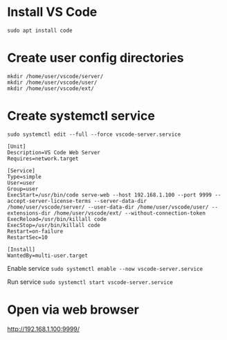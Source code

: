 # Install VS Code

`sudo apt install code`

# Create user config directories

```
mkdir /home/user/vscode/server/
mkdir /home/user/vscode/user/
mkdir /home/user/vscode/ext/
```

# Create systemctl service
`sudo systemctl edit --full --force vscode-server.service`

```
[Unit]
Description=VS Code Web Server
Requires=network.target

[Service]
Type=simple
User=user
Group=user
ExecStart=/usr/bin/code serve-web --host 192.168.1.100 --port 9999 --accept-server-license-terms --server-data-dir /home/user/vscode/server/ --user-data-dir /home/user/vscode/user/ --extensions-dir /home/user/vscode/ext/ --without-connection-token
ExecReload=/usr/bin/killall code
ExecStop=/usr/bin/killall code
Restart=on-failure
RestartSec=10

[Install]
WantedBy=multi-user.target
```

Enable service
`sudo systemctl enable --now vscode-server.service`

Run service
`sudo systemctl start vscode-server.service`



# Open via web browser

http://192.168.1.100:9999/
